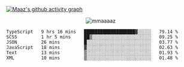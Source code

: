 [![Maaz's github activity graph](https://activity-graph.herokuapp.com/graph?username=mmaaaaz&bg_color=000000&color=ffffff&line=0000ff&point=00cece&area=true&hide_border=true)](https://github.com/ashutosh00710/github-readme-activity-graph)

<p align="center"> <img src="https://komarev.com/ghpvc/?username=mmaaaaz&label=PROFILE+VIEWS&color=22223b&style=for-the-badge" alt="mmaaaaz" /> </p>


<!--START_SECTION:waka-->

```text
TypeScript   9 hrs 16 mins   ███████████████████▓░░░░░   79.14 %
SCSS         1 hr 5 mins     ██▒░░░░░░░░░░░░░░░░░░░░░░   09.25 %
JSON         26 mins         █░░░░░░░░░░░░░░░░░░░░░░░░   03.77 %
JavaScript   18 mins         ▓░░░░░░░░░░░░░░░░░░░░░░░░   02.63 %
Text         13 mins         ▒░░░░░░░░░░░░░░░░░░░░░░░░   01.93 %
XML          10 mins         ▒░░░░░░░░░░░░░░░░░░░░░░░░   01.48 %
```

<!--END_SECTION:waka-->
